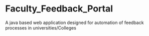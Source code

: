 # Faculty_Feedback_Portal
A java based web application designed for automation of feedback processes in universities/Colleges
